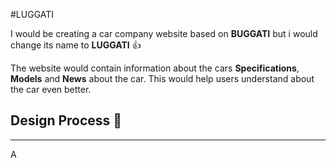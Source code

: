 #LUGGATI

I would be creating a car company website based on **BUGGATI** but i would change its name to **LUGGATI** :+1:

The website would contain information about the cars **Specifications**, **Models** and **News** about the car. This would help users understand about the car even better.

## Design Process :rocket:
------------------
A 


